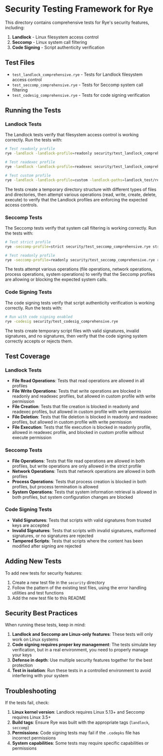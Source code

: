 # Security Testing Framework for Rye

This directory contains comprehensive tests for Rye's security features, including:

1. **Landlock** - Linux filesystem access control
2. **Seccomp** - Linux system call filtering
3. **Code Signing** - Script authenticity verification

## Test Files

- `test_landlock_comprehensive.rye` - Tests for Landlock filesystem access control
- `test_seccomp_comprehensive.rye` - Tests for Seccomp system call filtering
- `test_codesig_comprehensive.rye` - Tests for code signing verification

## Running the Tests

### Landlock Tests

The Landlock tests verify that filesystem access control is working correctly. Run the tests with:

```bash
# Test readonly profile
rye -landlock -landlock-profile=readonly security/test_landlock_comprehensive.rye readonly

# Test readexec profile
rye -landlock -landlock-profile=readexec security/test_landlock_comprehensive.rye readexec

# Test custom profile
rye -landlock -landlock-profile=custom -landlock-paths=landlock_test/readable:r,landlock_test/writable:rw security/test_landlock_comprehensive.rye custom
```

The tests create a temporary directory structure with different types of files and directories, then attempt various operations (read, write, create, delete, execute) to verify that the Landlock profiles are enforcing the expected access controls.

### Seccomp Tests

The Seccomp tests verify that system call filtering is working correctly. Run the tests with:

```bash
# Test strict profile
rye -seccomp-profile=strict security/test_seccomp_comprehensive.rye strict

# Test readonly profile
rye -seccomp-profile=readonly security/test_seccomp_comprehensive.rye readonly
```

The tests attempt various operations (file operations, network operations, process operations, system operations) to verify that the Seccomp profiles are allowing or blocking the expected system calls.

### Code Signing Tests

The code signing tests verify that script authenticity verification is working correctly. Run the tests with:

```bash
# Run with code signing enabled
rye -codesig security/test_codesig_comprehensive.rye
```

The tests create temporary script files with valid signatures, invalid signatures, and no signatures, then verify that the code signing system correctly accepts or rejects them.

## Test Coverage

### Landlock Tests

- **File Read Operations**: Tests that read operations are allowed in all profiles
- **File Write Operations**: Tests that write operations are blocked in readonly and readexec profiles, but allowed in custom profile with write permission
- **File Creation**: Tests that file creation is blocked in readonly and readexec profiles, but allowed in custom profile with write permission
- **File Deletion**: Tests that file deletion is blocked in readonly and readexec profiles, but allowed in custom profile with write permission
- **File Execution**: Tests that file execution is blocked in readonly profile, allowed in readexec profile, and blocked in custom profile without execute permission

### Seccomp Tests

- **File Operations**: Tests that file read operations are allowed in both profiles, but write operations are only allowed in the strict profile
- **Network Operations**: Tests that network operations are allowed in both profiles
- **Process Operations**: Tests that process creation is blocked in both profiles, but process termination is allowed
- **System Operations**: Tests that system information retrieval is allowed in both profiles, but system configuration changes are blocked

### Code Signing Tests

- **Valid Signatures**: Tests that scripts with valid signatures from trusted keys are accepted
- **Invalid Signatures**: Tests that scripts with invalid signatures, malformed signatures, or no signatures are rejected
- **Tampered Scripts**: Tests that scripts where the content has been modified after signing are rejected

## Adding New Tests

To add new tests for security features:

1. Create a new test file in the `security` directory
2. Follow the pattern of the existing test files, using the error handling utilities and test functions
3. Add the new test file to this README

## Security Best Practices

When running these tests, keep in mind:

1. **Landlock and Seccomp are Linux-only features**: These tests will only work on Linux systems
2. **Code signing requires proper key management**: The tests simulate key verification, but in a real environment, you need to properly manage your keys
3. **Defense in depth**: Use multiple security features together for the best protection
4. **Test in isolation**: Run these tests in a controlled environment to avoid interfering with your system

## Troubleshooting

If the tests fail, check:

1. **Linux kernel version**: Landlock requires Linux 5.13+ and Seccomp requires Linux 3.5+
2. **Build tags**: Ensure Rye was built with the appropriate tags (`landlock`, `seccomp`)
3. **Permissions**: Code signing tests may fail if the `.codepks` file has incorrect permissions
4. **System capabilities**: Some tests may require specific capabilities or permissions
